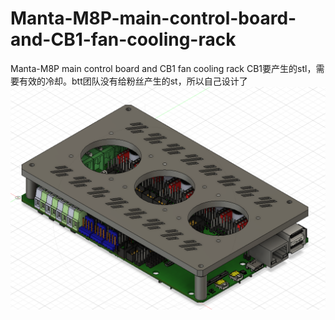 # Manta-M8P-main-control-board-and-CB1-fan-cooling-rack
Manta-M8P main control board and CB1 fan cooling rack
CB1要产生的stl，需要有效的冷却。btt团队没有给粉丝产生的st，所以自己设计了
![Image of CB1-fan-cooling-rack](https://raw.githubusercontent.com/pcmaomao/Manta-M8P-main-control-board-and-CB1-fan-cooling-rack/main/fan%20cooling%20rack.png)
